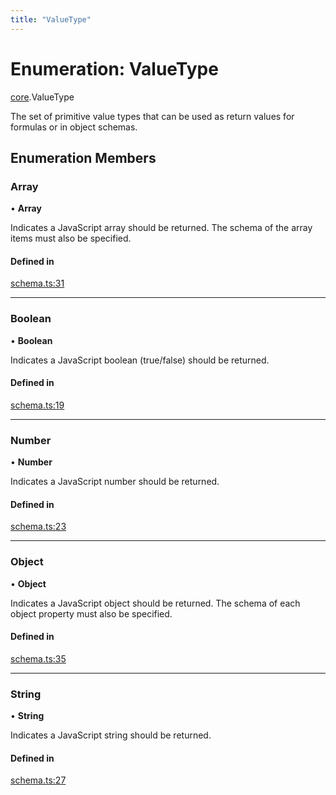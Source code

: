 ```yaml
---
title: "ValueType"
---
```

# Enumeration: ValueType

[core](../modules/core.md).ValueType

The set of primitive value types that can be used as return values for formulas
or in object schemas.

## Enumeration Members

### Array

• **Array**

Indicates a JavaScript array should be returned. The schema of the array items must also be specified.

#### Defined in

[schema.ts:31](https://github.com/coda/packs-sdk/blob/main/schema.ts#L31)

___

### Boolean

• **Boolean**

Indicates a JavaScript boolean (true/false) should be returned.

#### Defined in

[schema.ts:19](https://github.com/coda/packs-sdk/blob/main/schema.ts#L19)

___

### Number

• **Number**

Indicates a JavaScript number should be returned.

#### Defined in

[schema.ts:23](https://github.com/coda/packs-sdk/blob/main/schema.ts#L23)

___

### Object

• **Object**

Indicates a JavaScript object should be returned. The schema of each object property must also be specified.

#### Defined in

[schema.ts:35](https://github.com/coda/packs-sdk/blob/main/schema.ts#L35)

___

### String

• **String**

Indicates a JavaScript string should be returned.

#### Defined in

[schema.ts:27](https://github.com/coda/packs-sdk/blob/main/schema.ts#L27)
